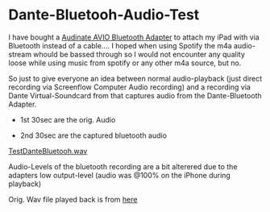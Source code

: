 # Dante-Bluetooh-Audio-Test

I have bought a [Audinate AVIO Bluetooth Adapter](https://www.audinate.com/products/devices/dante-avio#BT) to attach my iPad with via Bluetooth instead of a cable.... 
I hoped when using Spotify the m4a audio-stream whould be bassed through so I would not encounter any quality loose while using music from spotify or any other m4a source, but no.

So just to give everyone an idea between normal audio-playback (just direct recording via Screenflow Computer Audio recording) and a recording via Dante Virtual-Soundcard from that captures audio from the Dante-Bluetooth Adapter.

- 1st 30sec are the orig. Audio

- 2nd 30sec are the captured bluetooth audio


[TestDanteBluetooh.wav](TestDanteBluetooh.wav)

Audio-Levels of the bluetooth recording are a bit alterered due to the adapters low output-level (audio was @100% on the iPhone during playback)


Orig. Wav file played back is from [here](https://file-examples-com.github.io/uploads/2017/11/file_example_WAV_5MG.wav)
